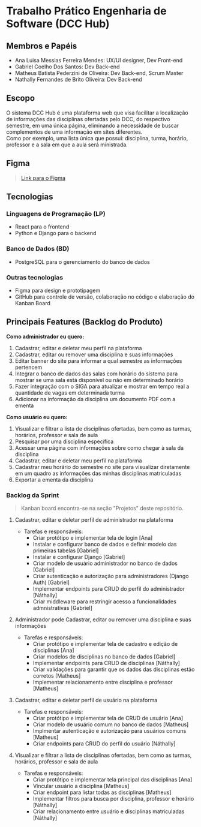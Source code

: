 # Trabalho Prático Engenharia de Software (DCC Hub)

## Membros e Papéis

- Ana Luisa Messias Ferreira Mendes: UX/UI designer, Dev Front-end
- Gabriel Coelho Dos Santos: Dev Back-end
- Matheus Batista Pederzini de Oliveira: Dev Back-end, Scrum Master
- Nathally Fernandes de Brito Oliveira: Dev Back-end

## Escopo

O sistema DCC Hub é uma plataforma web que visa facilitar a localização de informações das disciplinas ofertadas pelo DCC, do respectivo semestre, em uma única página, eliminando a necessidade de buscar complementos de uma informação em sites diferentes.\
Como por exemplo, uma lista única que possui: disciplina, turma, horário, professor e a sala em que a aula será ministrada.

## Figma

> [Link para o Figma](https://www.figma.com/design/npE0wHvBZicmdVGks0u8mr/DCC-Hub---Engenharia-de-Software?node-id=1503-193&t=nGQbo2HlObO2lEQ0-1)

## Tecnologias

### Linguagens de Programação (LP)

- React para o frontend
- Python e Django para o backend

### Banco de Dados (BD)

- PostgreSQL para o gerenciamento do banco de dados

### Outras tecnologias

- Figma para design e prototipagem
- GitHub para controle de versão, colaboração no código e elaboração do Kanban Board

## Principais Features (Backlog do Produto)

**Como administrador eu quero:**

  1. Cadastrar, editar e deletar meu perfil na plataforma
  2. Cadastrar, editar ou remover uma disciplina e suas informações
  3. Editar banner do site para informar a qual semestre as informações pertencem
  4. Integrar o banco de dados das salas com horário do sistema para mostrar se uma sala está disponível ou não em determinado horário
  5. Fazer integração com o SIGA para atualizar e mostrar em tempo real a quantidade de vagas em determinada turma
  6. Adicionar na informação da disciplina um documento PDF com a ementa

**Como usuário eu quero:**

  1. Visualizar e filtrar a lista de disciplinas ofertadas, bem como as turmas, horários, professor e sala de aula
  2. Pesquisar por uma disciplina específica
  3. Acessar uma página com informações sobre como chegar à sala da disciplina
  4. Cadastrar, editar e deletar meu perfil na plataforma
  5. Cadastrar meu horário do semestre no site para visualizar diretamente em um quadro as informações das minhas disciplinas matriculadas
  6. Exportar a ementa da disciplina

### Backlog da Sprint

> Kanban board encontra-se na seção "Projetos" deste repositório.

1. Cadastrar, editar e deletar perfil de administrador na plataforma
   - Tarefas e responsáveis:
     - Criar protótipo e implementar tela de login [Ana]
     - Instalar e configurar banco de dados e definir modelo das primeiras tabelas [Gabriel]
     - Instalar e configurar Django [Gabriel]
     - Criar modelo de usuário administrador no banco de dados [Gabriel]
     - Criar autenticação e autorização para administradores (Django Auth) [Gabriel]
     - Implementar endpoints para CRUD do perfil do administrador [Náthally]
     - Criar middleware para restringir acesso a funcionalidades admnistrativas [Gabriel]

2. Administrador pode Cadastrar, editar ou remover uma disciplina e suas informações
   - Tarefas e responsáveis:
     - Criar protótipo e implementar tela de cadastro e edição de disciplinas [Ana]
     - Criar modelos de disciplinas no banco de dados [Gabriel]
     - Implementar endpoints para CRUD de disciplinas [Náthally]
     - Criar validações para garantir que os dados das disciplinas estão corretos [Matheus]
     - Implementar relacionamento entre disciplina e professor [Matheus]

3. Cadastrar, editar e deletar perfil de usuário na plataforma
   - Tarefas e responsáveis:
     - Criar protótipo e implementar tela de CRUD de usuário [Ana]
     - Criar modelo de usuário comum no banco de dados [Matheus]
     - Implmentar autenticação e autorização para usuários comuns [Matheus]
     - Criar endpoints para CRUD do perfil do usuário [Náthally]

4. Visualizar e filtrar a lista de disciplinas ofertadas, bem como as turmas, horários, professor e sala de aula
   - Tarefas e responsáveis:
     - Criar protótipo e implementar tela principal das disciplinas [Ana]
     - Vincular usuário a disciplina [Matheus]
     - Criar endpoint para listar todas as disciplinas [Matheus]
     - Implementar filtros para busca por disciplina, professor e horário [Náthally]
     - Criar relacionamento entre usuário e disciplinas matriculadas [Náthally]
